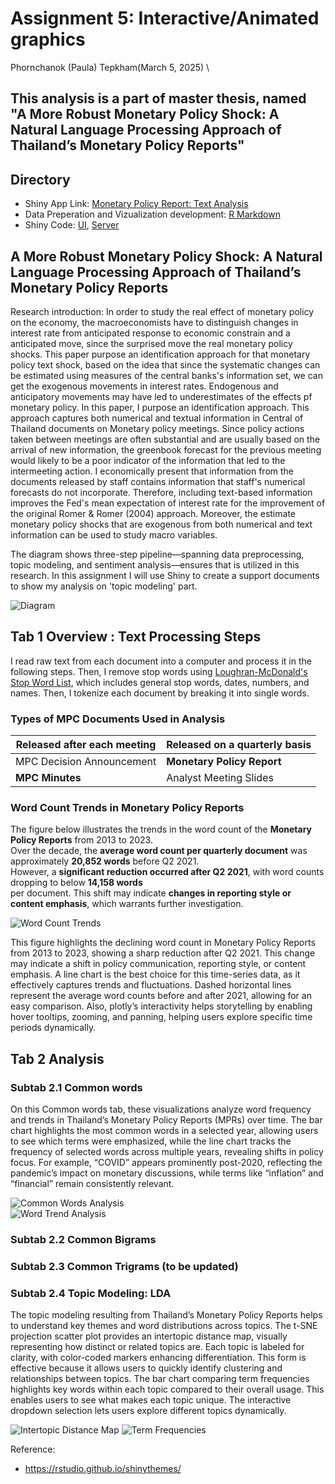 # Assignment 5: Interactive/Animated graphics 
Phornchanok (Paula) Tepkham\(March 5, 2025) \

This analysis is a part of master thesis, named "A More Robust Monetary Policy Shock: A Natural Language Processing Approach of Thailand’s Monetary Policy Reports"
---

## Directory
- Shiny App Link: [Monetary Policy Report: Text Analysis](https://phornchanokt.shinyapps.io/final_project_phornchanokt/)
- Data Preperation and Vizualization development: [R Markdown](final_project/prep_rds.Rmd)
- Shiny Code: [UI](final_project/ui.R), [Server](final_project/server.R)

## A More Robust Monetary Policy Shock: A Natural Language Processing Approach of Thailand’s Monetary Policy Reports

Research introduction: In order to study the real effect of monetary policy on the economy, the macroeconomists have to distinguish changes in interest rate from anticipated response to economic constrain and a anticipated move, since the surprised move the real monetary policy shocks. This paper purpose an identification approach for that monetary policy text shock, based on the idea that since the systematic changes can be estimated using measures of the central banks's information set, we can get the exogenous movements in interest rates. Endogenous and anticipatory movements may have led to underestimates of the effects pf monetary policy. In this paper, I purpose an identification approach. This approach captures both numerical and textual information in Central of Thailand documents on Monetary policy meetings. Since policy actions taken between meetings are often substantial and are usually based on the arrival of new information, the greenbook forecast for the previous meeting would likely to be a poor indicator of the information that led to the intermeeting action. I economically present that information from the documents released by staff contains information that staff's numerical forecasts do not incorporate. Therefore, including text-based information improves the Fed's mean expectation of interest rate for the improvement of the original Romer & Romer (2004) approach. Moreover, the estimate monetary policy shocks that are exogenous from both numerical and text information can be used to study macro variables.

The diagram shows three-step pipeline—spanning data preprocessing, topic modeling, and sentiment analysis—ensures that is utilized in this research. In this assignment I will use Shiny to create a support documents to show my analysis on 'topic modeling' part. 

![Diagram](final_project/img/diagram.png) 

## Tab 1 Overview : Text Processing Steps

I read raw text from each document into a computer and process it in the following steps.  Then, I remove stop words using [Loughran-McDonald's Stop Word List](https://sraf.nd.edu/textual-analysis/stopwords/), which includes general stop words, dates, numbers, and names. Then, I tokenize each document by breaking it into single words.

### Types of MPC Documents Used in Analysis

| Released after each meeting        | Released on a quarterly basis      |
|------------------------------------|------------------------------------|
| MPC Decision Announcement         | **Monetary Policy Report**         |
| **MPC Minutes**                   | Analyst Meeting Slides            |

### Word Count Trends in Monetary Policy Reports

The figure below illustrates the trends in the word count of the **Monetary Policy Reports** from 2013 to 2023.  
Over the decade, the **average word count per quarterly document** was approximately **20,852 words** before Q2 2021.  
However, a **significant reduction occurred after Q2 2021**, with word counts dropping to below **14,158 words**  
per document. This shift may indicate **changes in reporting style or content emphasis**, which warrants further investigation.

![Word Count Trends](final_project/img/word_count.png)  

This figure highlights the declining word count in Monetary Policy Reports from 2013 to 2023, showing a sharp reduction after Q2 2021. This change may indicate a shift in policy communication, reporting style, or content emphasis. A line chart is the best choice for this time-series data, as it effectively captures trends and fluctuations. Dashed horizontal lines represent the average word counts before and after 2021, allowing for an easy comparison. Also, plotly’s interactivity helps storytelling by enabling hover tooltips, zooming, and panning, helping users explore specific time periods dynamically.

## Tab 2 Analysis 
### Subtab 2.1 Common words

On this Common words tab, these visualizations analyze word frequency and trends in Thailand’s Monetary Policy Reports (MPRs) over time. The bar chart highlights the most common words in a selected year, allowing users to see which terms were emphasized, while the line chart tracks the frequency of selected words across multiple years, revealing shifts in policy focus. For example, “COVID” appears prominently post-2020, reflecting the pandemic’s impact on monetary discussions, while terms like “inflation” and “financial” remain consistently relevant.

![Common Words Analysis](final_project/img/tab1_word_count.png)  
![Word Trend Analysis](final_project/img/tab1_word_trend.png)  

### Subtab 2.2 Common Bigrams
### Subtab 2.3 Common Trigrams (to be updated)
### Subtab 2.4 Topic Modeling: LDA 

The topic modeling resulting from Thailand’s Monetary Policy Reports helps to understand key themes and word distributions across topics. The t-SNE projection scatter plot provides an intertopic distance map, visually representing how distinct or related topics are. Each topic is labeled for clarity, with color-coded markers enhancing differentiation. This form is effective because it allows users to quickly identify clustering and relationships between topics. The bar chart comparing term frequencies highlights key words within each topic compared to their overall usage. This enables users to see what makes each topic unique. The interactive dropdown selection lets users explore different topics dynamically.

![Intertopic Distance Map](final_project/img/tab4_lda.png) 
![Term Frequencies](final_project/img/tab4_lda_comparisons.png)  

Reference: 
- https://rstudio.github.io/shinythemes/ 
